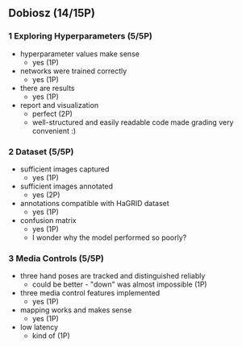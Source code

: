 ## Dobiosz (14/15P)

### 1 Exploring Hyperparameters (5/5P)

 * hyperparameter values make sense
   * yes (1P)
 * networks were trained correctly
   * yes (1P)
 * there are results
   * yes (1P)
 * report and visualization
   * perfect (2P)
   * well-structured and easily readable code made grading very convenient :)

### 2 Dataset (5/5P)

 * sufficient images captured
   * yes (1P)
 * sufficient images annotated
   * yes (2P)
 * annotations compatible with HaGRID dataset
   * yes (1P)
 * confusion matrix
   * yes (1P)
   * I wonder why the model performed so poorly?

### 3 Media Controls (5/5P)

 * three hand poses are tracked and distinguished reliably
   * could be better - "down" was almost impossible (1P)
 * three media control features implemented
   * yes (1P)
 * mapping works and makes sense
   * yes (1P)
 * low latency
   * kind of (1P)

